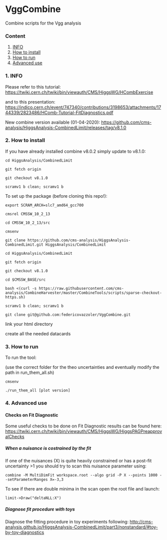 # VggCombine
Combine scripts for the Vgg analysis

### Content

1. [INFO](#1-INFO)
1. [How to install](#2-How-to-install)
1. [How to run](#3-How-to-run)
1. [Advanced use](#4-Advanced-use)

### 1. INFO

Please refer to this tutorial: https://twiki.cern.ch/twiki/bin/viewauth/CMS/HiggsWG/HCombExercise

and to this presentation: https://indico.cern.ch/event/747340/contributions/3198653/attachments/1744339/2823486/HComb-Tutorial-FitDiagnostics.pdf

New combine version available (01-04-2020): https://github.com/cms-analysis/HiggsAnalysis-CombinedLimit/releases/tag/v8.1.0

### 2. How to install

If you have already installed combine v8.0.2 simply update to v8.1.0:

`cd HiggsAnalysis/CombinedLimit`

`git fetch origin`

`git checkout v8.1.0`

`scramv1 b clean; scramv1 b`

To set up the package (before cloning this repo!):

`export SCRAM_ARCH=slc7_amd64_gcc700`

`cmsrel CMSSW_10_2_13`

`cd CMSSW_10_2_13/src`

`cmsenv`

`git clone https://github.com/cms-analysis/HiggsAnalysis-CombinedLimit.git HiggsAnalysis/CombinedLimit`

`cd HiggsAnalysis/CombinedLimit`

`git fetch origin`

`git checkout v8.1.0`

`cd $CMSSW_BASE/src`

`bash <(curl -s https://raw.githubusercontent.com/cms-analysis/CombineHarvester/master/CombineTools/scripts/sparse-checkout-https.sh)`

`scramv1 b clean; scramv1 b`

`git clone git@github.com:federicovazzoler/VggCombine.git`

link your html directory

create all the needed datacards

### 3. How to run

To run the tool:

(use the correct folder for the theo uncertainties and eventually modify the path in run_them_all.sh)

`cmsenv`

`./run_them_all [plot version]`

### 4. Advanced use

#### Checks on Fit Diagnostic

Some useful checks to be done on Fit Diagnostic results can be found here: https://twiki.cern.ch/twiki/bin/viewauth/CMS/HiggsWG/HiggsPAGPreapprovalChecks

##### When a nuisance is costrained by the fit

If one of the nuisances (X) is quite heavily constrained or has a post-fit uncertainty >1 you should try to scan this nuisance parameter using:

`combine -M MultiDimFit workspace.root --algo grid -P X --points 1000 --setParameterRanges X=-3,3`

To see if there are double minima in the scan open the root file and launch:

`limit->Draw("deltaNLL:X")`

##### Diagnose fit procedure with toys

Diagnose the fitting procedure in toy experiments following: http://cms-analysis.github.io/HiggsAnalysis-CombinedLimit/part3/nonstandard/#toy-by-toy-diagnostics
